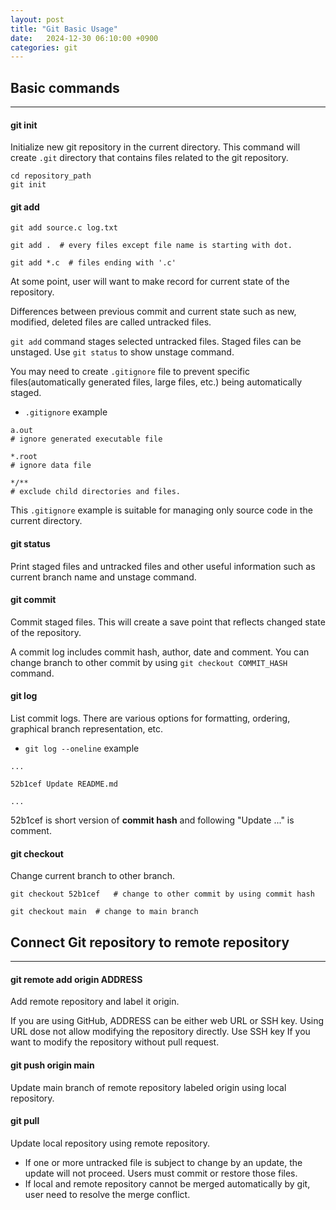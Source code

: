 ```yaml
---
layout: post
title: "Git Basic Usage"
date:   2024-12-30 06:10:00 +0900
categories: git
---
```


## Basic commands
___

#### git init
Initialize new git repository in the current directory. This command will create `.git` directory that contains files related to the git repository.

```
cd repository_path
git init
```

#### git add
```
git add source.c log.txt

git add .  # every files except file name is starting with dot.

git add *.c  # files ending with '.c'
```

At some point, user will want to make record for current state of the repository.

Differences between previous commit and current state such as new, modified, deleted files are called untracked files. 

`git add` command stages selected untracked files. Staged files can be unstaged. Use `git status` to show unstage command.

You may need to create `.gitignore` file to prevent specific files(automatically generated files, large files, etc.) being automatically staged.

* `.gitignore` example

```
a.out
# ignore generated executable file

*.root
# ignore data file

*/**
# exclude child directories and files.
```
This `.gitignore` example is suitable for managing only source code in the current directory.

#### git status
Print staged files and untracked files and other useful information such as current branch name and unstage command.

#### git commit
Commit staged files. This will create a save point that reflects changed state of the repository.

A commit log includes commit hash, author, date and comment. You can change branch to other commit by using `git checkout COMMIT_HASH` command.

#### git log
List commit logs. There are various options for formatting, ordering, graphical branch representation, etc.

* `git log --oneline` example

```
...

52b1cef Update README.md

...
```

52b1cef is short version of **commit hash** and following "Update ..." is comment.

#### git checkout
Change current branch to other branch.

```
git checkout 52b1cef   # change to other commit by using commit hash

git checkout main  # change to main branch
```

## Connect Git repository to remote repository
___

#### git remote add origin ADDRESS
Add remote repository and label it origin.

If you are using GitHub, ADDRESS can be either web URL or SSH key. Using URL dose not allow modifying the repository directly. Use SSH key If you want to modify the repository without pull request.

#### git push origin main
Update main branch of remote repository labeled origin using local repository.

#### git pull
Update local repository using remote repository.

- If one or more untracked file is subject to change by an update, the update will not proceed. Users must commit or restore those files.
- If local and remote repository cannot be merged automatically by git, user need to resolve the merge conflict.

